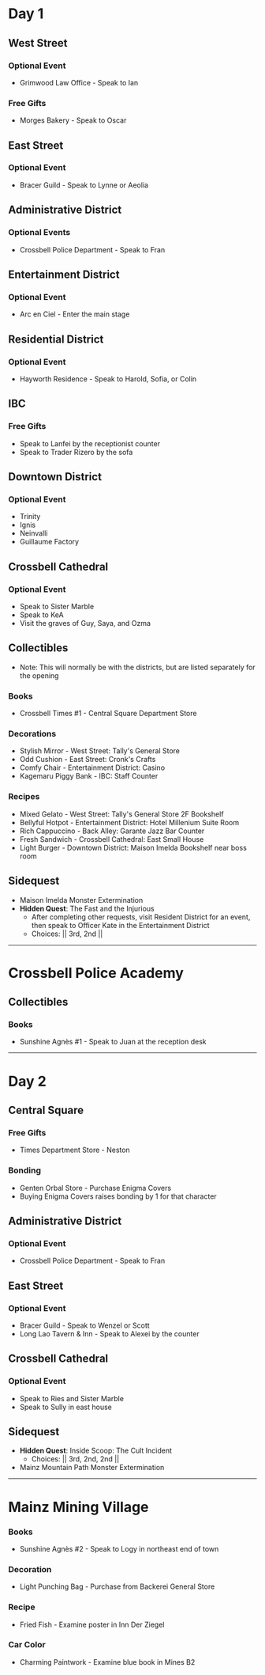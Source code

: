 # Day 1
## West Street
### Optional Event
- Grimwood Law Office - Speak to Ian
### Free Gifts
- Morges Bakery - Speak to Oscar
## East Street
### Optional Event
- Bracer Guild - Speak to Lynne or Aeolia
## Administrative District
### Optional Events
- Crossbell Police Department - Speak to Fran
## Entertainment District
### Optional Event
- Arc en Ciel - Enter the main stage
## Residential District
### Optional Event
- Hayworth Residence - Speak to Harold, Sofia, or Colin
## IBC
### Free Gifts
- Speak to Lanfei by the receptionist counter
- Speak to Trader Rizero by the sofa
## Downtown District
### Optional Event
- Trinity
- Ignis
- Neinvalli
- Guillaume Factory
## Crossbell Cathedral
### Optional Event
- Speak to Sister Marble
- Speak to KeA
- Visit the graves of Guy, Saya, and Ozma
## Collectibles
- Note: This will normally be with the districts, but are listed separately for the opening
### Books
- Crossbell Times #1 - Central Square Department Store
### Decorations
- Stylish Mirror - West Street: Tally's General Store
- Odd Cushion - East Street: Cronk's Crafts
- Comfy Chair - Entertainment District: Casino
- Kagemaru Piggy Bank - IBC: Staff Counter
### Recipes
- Mixed Gelato - West Street: Tally's General Store 2F Bookshelf
- Bellyful Hotpot - Entertainment District: Hotel Millenium Suite Room
- Rich Cappuccino - Back Alley: Garante Jazz Bar Counter
- Fresh Sandwich - Crossbell Cathedral: East Small House
- Light Burger - Downtown District: Maison Imelda Bookshelf near boss room
## Sidequest
- Maison Imelda Monster Extermination
- **Hidden Quest**: The Fast and the Injurious
  - After completing other requests, visit Resident District for an event, then speak to Officer Kate in the Entertainment District
  - Choices: || 3rd, 2nd ||
----------------------------------------------------------------------------------
# Crossbell Police Academy
## Collectibles
### Books
- Sunshine Agnès #1 - Speak to Juan at the reception desk
----------------------------------------------------------------------------------
# Day 2
## Central Square
### Free Gifts
- Times Department Store - Neston
### Bonding
- Genten Orbal Store - Purchase Enigma Covers
 - Buying Enigma Covers raises bonding by 1 for that character
## Administrative District
### Optional Event
- Crossbell Police Department - Speak to Fran
## East Street
### Optional Event
- Bracer Guild - Speak to Wenzel or Scott
- Long Lao Tavern & Inn - Speak to Alexei by the counter
## Crossbell Cathedral
### Optional Event
- Speak to Ries and Sister Marble
- Speak to Sully in east house
## Sidequest
- **Hidden Quest**: Inside Scoop: The Cult Incident
  - Choices: || 3rd, 2nd, 2nd ||
- Mainz Mountain Path Monster Extermination
----------------------------------------------------------------------------------
# Mainz Mining Village
### Books
- Sunshine Agnès #2 - Speak to Logy in northeast end of town
### Decoration
- Light Punching Bag - Purchase from Backerei General Store
### Recipe
- Fried Fish - Examine poster in Inn Der Ziegel
### Car Color
- Charming Paintwork - Examine blue book in Mines B2